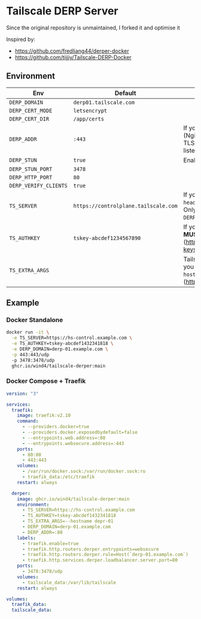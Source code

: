# Tailscale DERP Server

Since the original repository is unmaintained, I forked it and optimise it

Inspired by:

- <https://github.com/fredliang44/derper-docker>
- <https://github.com/tijjjy/Tailscale-DERP-Docker>

## Environment

| Env                   | Default                              | Description                                                                                                                       |
| --------------------- | ------------------------------------ | --------------------------------------------------------------------------------------------------------------------------------- |
| `DERP_DOMAIN`         | `derp01.tailscale.com`               |                                                                                                                                   |
| `DERP_CERT_MODE`      | `letsencrypt`                        |                                                                                                                                   |
| `DERP_CERT_DIR`       | `/app/certs`                         |                                                                                                                                   |
| `DERP_ADDR`           | `:443`                               | If you need to use a reverse proxy (Nginx, Traefik, Caddy) to manage TLS certificates, you can set ":80" to listen for http.      |
| `DERP_STUN`           | `true`                               | Enable STUN server                                                                                                                |
| `DERP_STUN_PORT`      | `3478`                               |                                                                                                                                   |
| `DERP_HTTP_PORT`      | `80`                                 |                                                                                                                                   |
| `DERP_VERIFY_CLIENTS` | `true`                               |                                                                                                                                   |
| `TS_SERVER`           | `https://controlplane.tailscale.com` | If you are using self-hosted `headscale`, set the server address. Only available `DERP_VERIFY_CLIENTS=true`.                      |
| `TS_AUTHKEY`          | `tskey-abcdef1234567890`             | If you only allow verify-client, you **MUST** set the auth key. (<https://tailscale.com/kb/1085/auth-keys>)                       |
| `TS_EXTRA_ARGS`       |                                      | Tailscale CLI arguments, for example you can set the node name via `--hostname=derp-01`. (<https://tailscale.com/kb/1080/cli#up>) |

## Example

### Docker Standalone

```bash
docker run -it \
  -e TS_SERVER=https://hs-control.example.com \
  -e TS_AUTHKEY=tskey-abcdef1432341818 \
  -e DERP_DOMAIN=derp-01.example.com \
  -p 443:443/udp
  -p 3478:3478/udp
  ghcr.io/wind4/tailscale-derper:main
```

### Docker Compose + Traefik

```yaml
version: "3"

services:
  traefik:
    image: traefik:v2.10
    command:
      - --providers.docker=true
      - --providers.docker.exposedbydefault=false
      - --entrypoints.web.address=:80
      - --entrypoints.websecure.address=:443
    ports:
      - 80:80
      - 443:443
    volumes:
      - /var/run/docker.sock:/var/run/docker.sock:ro
      - traefik_data:/etc/traefik
    restart: always

  derper:
    image: ghcr.io/wind4/tailscale-derper:main
    environment:
      - TS_SERVER=https://hs-control.example.com
      - TS_AUTHKEY=tskey-abcdef1432341818
      - TS_EXTRA_ARGS=--hostname depr-01
      - DERP_DOMAIN=derp-01.example.com
      - DERP_ADDR=:80
    labels:
      - traefik.enable=true
      - traefik.http.routers.derper.entrypoints=websecure
      - traefik.http.routers.derper.rule=Host(`derp-01.example.com`)
      - traefik.http.services.derper.loadbalancer.server.port=80
    ports:
      - 3478:3478/udp
    volumes:
      - tailscale_data:/var/lib/tailscale
    restart: always

volumes:
  traefik_data:
  tailscale_data:
```
